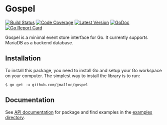# Gospel

[![Build Status](http://img.shields.io/travis/jmalloc/gospel/master.svg)](https://travis-ci.org/jmalloc/gospel)
[![Code Coverage](https://img.shields.io/codecov/c/github/jmalloc/gospel/master.svg)](https://codecov.io/github/jmalloc/gospel)
[![Latest Version](https://img.shields.io/github/tag/jmalloc/gospel.svg?label=semver)](https://semver.org)
[![GoDoc](https://godoc.org/github.com/jmalloc/gospel?status.svg)](https://godoc.org/github.com/jmalloc/gospel/src/gospel)
[![Go Report Card](https://goreportcard.com/badge/github.com/jmalloc/gospel)](https://goreportcard.com/report/github.com/jmalloc/gospel)

Gospel is a minimal event store interface for Go. It currently supports MariaDB
as a backend database.

## Installation

To install this package, you need to install Go and setup your Go workspace on your computer. The simplest way to install the library is to run:

```
$ go get -u github.com/jmalloc/gospel
```

## Documentation

See [API documentation](https://godoc.org/github.com/jmalloc/gospel/src/gospel) for package and find examples in the [examples directory](examples/).
